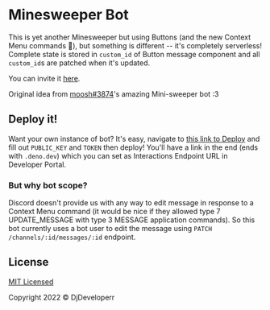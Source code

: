 # Minesweeper Bot

This is yet another Minesweeper but using Buttons (and the new Context Menu
commands :eyes:), but something is different -- it's completely serverless!
Complete state is stored in `custom_id` of Button message component and all
`custom_id`s are patched when it's updated.

You can invite it
[here](https://discord.com/api/oauth2/authorize?client_id=874879655511982110&scope=applications.commands+bot&permissions=2048).

Original idea from [moosh#3874](https://discord.com/users/485605533227679756)'s
amazing Mini-sweeper bot :3

## Deploy it!

Want your own instance of bot? It's easy, navigate to
[this link to Deploy](https://dash.deno.com/new?url=https://raw.githubusercontent.com/DjDeveloperr/Minesweeper/main/mod.ts&env=TOKEN,PUBLIC_KEY)
and fill out `PUBLIC_KEY` and `TOKEN` then deploy! You'll have a link in the end
(ends with `.deno.dev`) which you can set as Interactions Endpoint URL in
Developer Portal.

### But why bot scope?

Discord doesn't provide us with any way to edit message in response to a Context
Menu command (it would be nice if they allowed type 7 UPDATE_MESSAGE with type 3
MESSAGE application commands). So this bot currently uses a bot user to edit the
message using `PATCH /channels/:id/messages/:id` endpoint.

## License

[MIT Licensed](./LICENSE)

Copyright 2022 © DjDeveloperr

